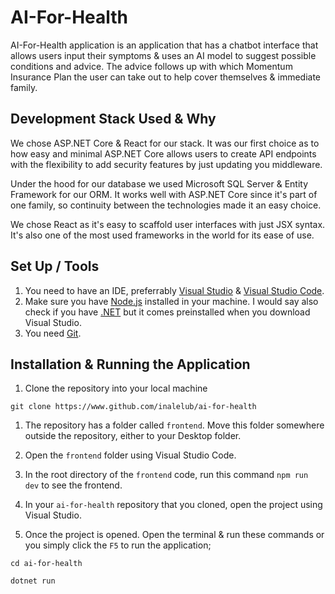 # AI-For-Health

AI-For-Health application is an application that has a chatbot interface that allows users input their symptoms & uses an AI model to suggest possible conditions and advice. The advice follows up with which Momentum Insurance Plan the user can take out to help cover themselves & immediate family.

## Development Stack Used & Why

We chose ASP.NET Core & React for our stack. It was our first choice as to how easy and minimal ASP.NET Core allows users to create API endpoints with the flexibility to add security features by just updating you middleware. 


Under the hood for our database we used Microsoft SQL Server & Entity Framework for our ORM. It works well with ASP.NET Core since it's part of one family, so continuity between the technologies made it an easy choice.


We chose React as it's easy to scaffold user interfaces with just JSX syntax. It's also one of the most used frameworks in the world for its ease of use.

## Set Up / Tools

1. You need to have an IDE, preferrably [Visual Studio](https://visualstudio.microsoft.com/) & [Visual Studio Code](https://code.visualstudio.com/).
2. Make sure you have [Node.js](https://nodejs.org/en) installed in your machine. I would say also check if you have [.NET](https://dotnet.microsoft.com/en-us/) but it comes preinstalled when you download Visual Studio.
3. You need [Git](https://git-scm.com/).

## Installation & Running the Application

1. Clone the repository into your local machine
```
git clone https://www.github.com/inalelub/ai-for-health
```
1. The repository has a folder called ```frontend```.  Move this folder somewhere outside the repository, either to your Desktop folder. 

1. Open the ```frontend``` folder using Visual Studio Code.

1. In the root directory of the ```frontend``` code, run this command ```npm run dev``` to see the frontend.

1. In your ```ai-for-health``` repository that you cloned, open the project using Visual Studio.

1. Once the project is opened. Open the terminal & run these commands or you simply click the ```F5``` to run the application;

```
cd ai-for-health
```

```
dotnet run
```
